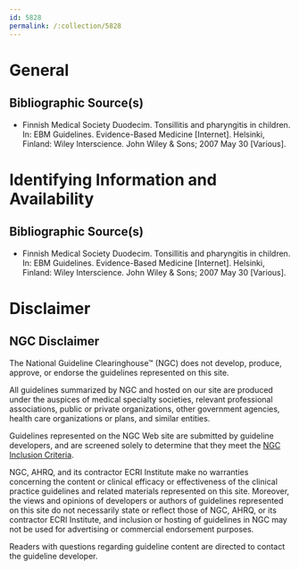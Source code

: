 ```yaml
---
id: 5828
permalink: /:collection/5828
---
```


# General

## Bibliographic Source(s)

- Finnish Medical Society Duodecim. Tonsillitis and pharyngitis in children. In: EBM Guidelines. Evidence-Based Medicine [Internet]. Helsinki, Finland: Wiley Interscience. John Wiley & Sons; 2007 May 30 [Various].

# Identifying Information and Availability

## Bibliographic Source(s)

- Finnish Medical Society Duodecim. Tonsillitis and pharyngitis in children. In: EBM Guidelines. Evidence-Based Medicine [Internet]. Helsinki, Finland: Wiley Interscience. John Wiley & Sons; 2007 May 30 [Various].

# Disclaimer

## NGC Disclaimer

The National Guideline Clearinghouse™ (NGC) does not develop, produce, approve, or endorse the guidelines represented on this site.

All guidelines summarized by NGC and hosted on our site are produced under the auspices of medical specialty societies, relevant professional associations, public or private organizations, other government agencies, health care organizations or plans, and similar entities.

Guidelines represented on the NGC Web site are submitted by guideline developers, and are screened solely to determine that they meet the [NGC Inclusion Criteria](/help-and-about/summaries/inclusion-criteria).

NGC, AHRQ, and its contractor ECRI Institute make no warranties concerning the content or clinical efficacy or effectiveness of the clinical practice guidelines and related materials represented on this site. Moreover, the views and opinions of developers or authors of guidelines represented on this site do not necessarily state or reflect those of NGC, AHRQ, or its contractor ECRI Institute, and inclusion or hosting of guidelines in NGC may not be used for advertising or commercial endorsement purposes.

Readers with questions regarding guideline content are directed to contact the guideline developer.

